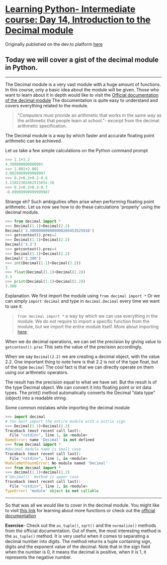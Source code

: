 # [Learning Python- Intermediate course: Day 14, Introduction to the Decimal module](https://dev.to/aatmaj/learning-python-intermediate-course-day-14-introduction-to-the-decimal-module-4ngc)

Originally published on the dev.to platform [here](https://dev.to/aatmaj/learning-python-intermediate-course-day-14-introduction-to-the-decimal-module-4ngc)

## Today we will cover a gist of the decimal module in Python.

---

The Decimal module is a very vast module with a huge amount of functions. In this course, only a basic idea about the module will be given. Those who want to learn about it in depth would like to visit the [Official documentation of the decimal module](https://docs.python.org/3/library/decimal.html#) The documentation is quite easy to understand and covers everything related to the module.

> "Computers must provide an arithmetic that works in the same way as the arithmetic that people learn at school."- excerpt from the decimal arithmetic specification.

The Decimal module is a way by which faster and accurate floating point arithmetic can be achieved.

Let us take a few simple calculations on the Python command prompt

```python
>>> 1.1+3.2
4.300000000000001
>>> 1.001+2.002
3.0029999999999997
>>> 0.2+0.2+0.2-0.6
1.1102230246251565e-16
>>> 0.1+0.2+0.3-0.7
-0.09999999999999987
```

Strange eh?
Such ambiguities often arise when performing floating point arithmetic. Let us now see how to do these calculations 'properly' using the decimal module.

```python
>>> from decimal import *
>>> Decimal(1.1)+Decimal(2.2)
Decimal('3.300000000000000266453525910')
>>> getcontext().prec=2
>>> Decimal(1.1)+Decimal(2.2)
Decimal('3.3')
>>> getcontext().prec=4
>>> Decimal(1.1)+Decimal(2.2)
Decimal('3.300')
>>> int(Decimal(1.1)+Decimal(2.2))
3
>>> float(Decimal(1.1)+Decimal(2.2))
3.3
>>> print(Decimal(1.1)+Decimal(2.2))
3.300
```

Explanation.
We first import the module using `from decimal import *` Or we can simply `import decimal` and type in `decimal.Decimal` every time we want to use it.

> `from decimal import *` a way by which we can use everything in the module. We do not require to import a specific function from the module, but we import the entire module itself. More about importing [here](https://www.quora.com/What-does-from-import-in-Python-mean).

When we do decimal operations, we can set the precision by giving value to `getcontext().prec` This sets the value of the precision accordingly.

When we say `Decimal(2.2)` we are creating a decimal object, with the value 2.2. One important thing to note here is that 2.2 is not of the type float, but of the type `Decimal` The cool fact is that we can directly operate on them using our arithmetic operators.

The result has the precision equal to what we have set. But the result is of the type Decimal object. We can convert it into floating point or int data types. The print() method automatically converts the Decimal "data type" (object) into a readable string.

Some common mistakes while importing the decimal module

```python
>>> import decimal
# You must import the entire module with a astrix sign
>>> Decimal(1.1)+Decimal(2.2)
Traceback (most recent call last):
  File "<stdin>", line 1, in <module>
NameError: name 'Decimal' is not defined
>>> from Decimal import *
#decimal module name is small case
Traceback (most recent call last):
  File "<stdin>", line 1, in <module>
ModuleNotFoundError: No module named 'Decimal'
>>> from decimal import *
>>> decimal(1.1)+decimal(1.2)
#`Decimal()` method is upper case
Traceback (most recent call last):
  File "<stdin>", line 1, in <module>
TypeError: 'module' object is not callable
```

---

So that was all we would like to cover in the decimal module.
You might like to visit [this link](https://www.tutorialspoint.com/decimal-functions-in-python) for learning about more functions or check out the [official documentation](https://docs.python.org/3/library/decimal.html#)

**Exercise**- Check out the `as_tuple()`, `sqrt()` and the `normalize()` methods from the official documentation. Out of them, the most interesting method is the `as_tuple()` method. It is very useful when it comes to separating a decimal number into digits. The method returns a tuple containing sign, digits and the exponent value of the decimal. Note that in the sign field when the number is 0, it means the decimal is positive, when it is 1, it represents the negative number.
